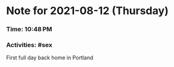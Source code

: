 # Note for 2021-08-12 (Thursday)
### Time: 10:48 PM
### Activities: #sex

First full day back home in Portland
